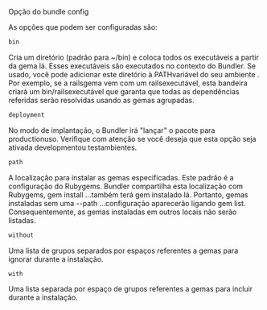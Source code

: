 Opção do bundle config

As opções que podem ser configuradas são:

```ruby
bin
```

Cria um diretório (padrão para ~/bin) e coloca todos os executáveis ​​a partir da gema lá. Esses executáveis ​​são executados no contexto do Bundler. Se usado, você pode adicionar este diretório à PATHvariável do seu ambiente . Por exemplo, se a railsgema vem com um railsexecutável, esta bandeira criará um bin/railsexecutável que garanta que todas as dependências referidas serão resolvidas usando as gemas agrupadas.

```ruby
deployment
```

No modo de implantação, o Bundler irá "lançar" o pacote para productionuso. Verifique com atenção se você deseja que esta opção seja ativada developmentou testambientes.

```ruby
path
```
A localização para instalar as gemas especificadas. Este padrão é a configuração do Rubygems. Bundler compartilha esta localização com Rubygems, gem install ...também terá gem instalado lá. Portanto, gemas instaladas sem uma --path ...configuração aparecerão ligando gem list. Consequentemente, as gemas instaladas em outros locais não serão listadas.

```ruby
without
```

Uma lista de grupos separados por espaços referentes a gemas para ignorar durante a instalação.

```ruby
with
```

Uma lista separada por espaço de grupos referentes a gemas para incluir durante a instalação.
